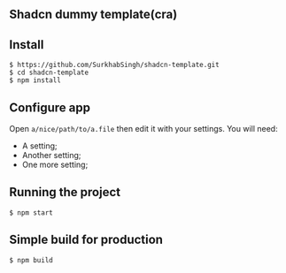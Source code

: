 ## Shadcn dummy template(cra)

## Install

    $ https://github.com/SurkhabSingh/shadcn-template.git
    $ cd shadcn-template
    $ npm install

## Configure app

Open `a/nice/path/to/a.file` then edit it with your settings. You will need:

- A setting;
- Another setting;
- One more setting;

## Running the project

    $ npm start

## Simple build for production

    $ npm build
